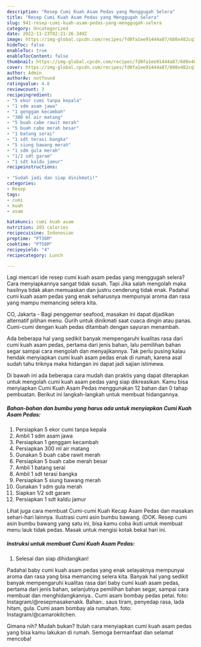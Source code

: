 ```yaml
---
description: "Resep Cumi Kuah Asam Pedas yang Menggugah Selera"
title: "Resep Cumi Kuah Asam Pedas yang Menggugah Selera"
slug: 941-resep-cumi-kuah-asam-pedas-yang-menggugah-selera
category: Uncategorized
date: 2022-11-23T02:21:26.349Z
image: https://img-global.cpcdn.com/recipes/fd0fa1ee91444a87/680x482cq70/cumi-kuah-asam-pedas-foto-resep-utama.jpg
hideToc: false
enableToc: true
enableTocContent: false
thumbnail: https://img-global.cpcdn.com/recipes/fd0fa1ee91444a87/680x482cq70/cumi-kuah-asam-pedas-foto-resep-utama.jpg
cover: https://img-global.cpcdn.com/recipes/fd0fa1ee91444a87/680x482cq70/cumi-kuah-asam-pedas-foto-resep-utama.jpg
author: Admin
authorAv: notfound
ratingvalue: 4.8
reviewcount: 3
recipeingredient:
- "5 ekor cumi tanpa kepala"
- "1 sdm asam jawa"
- "1 genggam kecambah"
- "300 ml air matang"
- "5 buah cabe rawit merah"
- "5 buah cabe merah besar"
- "1 batang serai"
- "1 sdt terasi bangka"
- "5 siung bawang merah"
- "1 sdm gula merah"
- "1/2 sdt garam"
- "1 sdt kaldu jamur"
recipeinstructions:

- "Sudah jadi dan siap dinikmati!"
categories:
- Resep
tags:
- cumi
- kuah
- asam

katakunci: cumi kuah asam 
nutrition: 203 calories
recipecuisine: Indonesian
preptime: "PT36M"
cooktime: "PT56M"
recipeyield: "4"
recipecategory: Lunch

---
```



Lagi mencari ide resep cumi kuah asam pedas yang menggugah selera? Cara menyiapkannya sangat tidak susah. Tapi Jika salah mengolah maka hasilnya tidak akan memuaskan dan justru cenderung tidak enak. Padahal cumi kuah asam pedas yang enak seharusnya mempunyai aroma dan rasa yang mampu memancing selera kita.


CO, Jakarta - Bagi penggemar seafood, masakan ini dapat dijadikan alternatif pilihan menu. Gurih untuk dinikmati saat cuaca dingin atau panas. Cumi-cumi dengan kuah pedas ditambah dengan sayuran menambah.

Ada beberapa hal yang sedikit banyak mempengaruhi kualitas rasa dari cumi kuah asam pedas, pertama dari jenis bahan, lalu pemilihan bahan segar sampai cara mengolah dan menyajikannya. Tak perlu pusing kalau hendak menyiapkan cumi kuah asam pedas enak di rumah, karena asal sudah tahu triknya maka hidangan ini dapat jadi sajian istimewa.


Di bawah ini ada beberapa cara mudah dan praktis yang dapat diterapkan untuk mengolah cumi kuah asam pedas yang siap dikreasikan. Kamu bisa menyiapkan Cumi Kuah Asam Pedas menggunakan 12 bahan dan 0 tahap pembuatan. Berikut ini langkah-langkah untuk membuat hidangannya.

<!--inarticleads1-->

##### Bahan-bahan dan bumbu yang harus ada untuk menyiapkan Cumi Kuah Asam Pedas:

1. Persiapkan 5 ekor cumi tanpa kepala
1. Ambil 1 sdm asam jawa
1. Persiapkan 1 genggam kecambah
1. Persiapkan 300 ml air matang
1. Gunakan 5 buah cabe rawit merah
1. Persiapkan 5 buah cabe merah besar
1. Ambil 1 batang serai
1. Ambil 1 sdt terasi bangka
1. Persiapkan 5 siung bawang merah
1. Gunakan 1 sdm gula merah
1. Siapkan 1/2 sdt garam
1. Persiapkan 1 sdt kaldu jamur


Lihat juga cara membuat Cumi-cumi Kuah Kecap Asam Pedas dan masakan sehari-hari lainnya. Ilustrasi cumi asin bumbu bawang. (DOK. Resep cumi asin bumbu bawang yang satu ini, bisa kamu coba ikuti untuk membuat menu lauk tidak pedas. Masak untuk mengisi kotak bekal hari ini. 

<!--inarticleads2-->

##### Instruksi untuk membuat Cumi Kuah Asam Pedas:


1. Selesai dan siap dihidangkan!

Padahal baby cumi kuah asam pedas yang enak selayaknya mempunyai aroma dan rasa yang bisa memancing selera kita. Banyak hal yang sedikit banyak mempengaruhi kualitas rasa dari baby cumi kuah asam pedas, pertama dari jenis bahan, selanjutnya pemilihan bahan segar, sampai cara membuat dan menghidangkannya.. Cumi asam bombay pedas petai. foto: Instagram/@resepmasakenakk. Bahan:. saus tiram, penyedap rasa, lada hitam, gula. Cumi asam bombay ala rumahan. foto: Instagram/@camarokitchen. 

Gimana nih? Mudah bukan? Itulah cara menyiapkan cumi kuah asam pedas yang bisa kamu lakukan di rumah. Semoga bermanfaat dan selamat mencoba!
